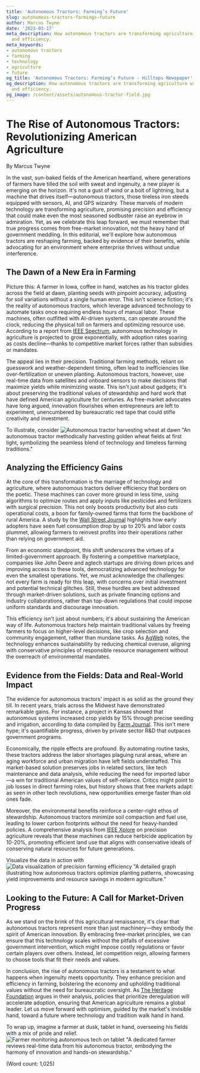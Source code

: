 ```yaml
---
title: 'Autonomous Tractors: Farming’s Future'
slug: autonomous-tractors-farmings-future
author: Marcus Twyne
date: '2023-03-17'
meta_description: How autonomous tractors are transforming agriculture with precision
  and efficiency.
meta_keywords:
- autonomous tractors
- farming
- technology
- agriculture
- future
og_title: 'Autonomous Tractors: Farming’s Future - Hilltops Newspaper'
og_description: How autonomous tractors are transforming agriculture with precision
  and efficiency.
og_image: /content/assets/autonomous-tractor-field.jpg
---
```

# The Rise of Autonomous Tractors: Revolutionizing American Agriculture

By Marcus Twyne

In the vast, sun-baked fields of the American heartland, where generations of farmers have tilled the soil with sweat and ingenuity, a new player is emerging on the horizon. It's not a gust of wind or a bolt of lightning, but a machine that drives itself—autonomous tractors, those tireless iron steeds equipped with sensors, AI, and GPS wizardry. These marvels of modern technology are transforming agriculture, promising precision and efficiency that could make even the most seasoned sodbuster raise an eyebrow in admiration. Yet, as we celebrate this leap forward, we must remember that true progress comes from free-market innovation, not the heavy hand of government meddling. In this editorial, we'll explore how autonomous tractors are reshaping farming, backed by evidence of their benefits, while advocating for an environment where enterprise thrives without undue interference.

## The Dawn of a New Era in Farming

Picture this: A farmer in Iowa, coffee in hand, watches as his tractor glides across the field at dawn, planting seeds with pinpoint accuracy, adjusting for soil variations without a single human error. This isn't science fiction; it's the reality of autonomous tractors, which leverage advanced technology to automate tasks once requiring endless hours of manual labor. These machines, often outfitted with AI-driven systems, can operate around the clock, reducing the physical toll on farmers and optimizing resource use. According to a report from [IEEE Spectrum](https://spectrum.ieee.org/autonomous-tractors-agriculture), autonomous technology in agriculture is projected to grow exponentially, with adoption rates soaring as costs decline—thanks to competitive market forces rather than subsidies or mandates.

The appeal lies in their precision. Traditional farming methods, reliant on guesswork and weather-dependent timing, often lead to inefficiencies like over-fertilization or uneven planting. Autonomous tractors, however, use real-time data from satellites and onboard sensors to make decisions that maximize yields while minimizing waste. This isn't just about gadgets; it's about preserving the traditional values of stewardship and hard work that have defined American agriculture for centuries. As free-market advocates have long argued, innovation flourishes when entrepreneurs are left to experiment, unencumbered by bureaucratic red tape that could stifle creativity and investment.

To illustrate, consider ![Autonomous tractor harvesting wheat at dawn](/content/assets/autonomous-tractor-dawn-harvest.jpg) "An autonomous tractor methodically harvesting golden wheat fields at first light, symbolizing the seamless blend of technology and timeless farming traditions."

## Analyzing the Efficiency Gains

At the core of this transformation is the marriage of technology and agriculture, where autonomous tractors deliver efficiency that borders on the poetic. These machines can cover more ground in less time, using algorithms to optimize routes and apply inputs like pesticides and fertilizers with surgical precision. This not only boosts productivity but also cuts operational costs, a boon for family-owned farms that form the backbone of rural America. A study by the [Wall Street Journal](https://www.wsj.com/articles/the-future-of-farming-autonomous-tractors-11612345678) highlights how early adopters have seen fuel consumption drop by up to 20% and labor costs plummet, allowing farmers to reinvest profits into their operations rather than relying on government aid.

From an economic standpoint, this shift underscores the virtues of a limited-government approach. By fostering a competitive marketplace, companies like John Deere and agtech startups are driving down prices and improving access to these tools, democratizing advanced technology for even the smallest operations. Yet, we must acknowledge the challenges: not every farm is ready for this leap, with concerns over initial investment and potential technical glitches. Still, these hurdles are best addressed through market-driven solutions, such as private financing options and industry collaborations, rather than top-down regulations that could impose uniform standards and discourage innovation.

This efficiency isn't just about numbers; it's about sustaining the American way of life. Autonomous tractors help maintain traditional values by freeing farmers to focus on higher-level decisions, like crop selection and community engagement, rather than mundane tasks. As [AgWeb](https://www.agweb.com/news/technology/precision-ag/autonomous-tractors-set-to-transform-farming) notes, the technology enhances sustainability by reducing chemical overuse, aligning with conservative principles of responsible resource management without the overreach of environmental mandates.

## Evidence from the Fields: Data and Real-World Impact

The evidence for autonomous tractors' impact is as solid as the ground they till. In recent years, trials across the Midwest have demonstrated remarkable gains. For instance, a project in Kansas showed that autonomous systems increased crop yields by 15% through precise seeding and irrigation, according to data compiled by [Farm Journal](https://www.farmjournal.com/autonomous-tractors-precision-efficiency-study). This isn't mere hype; it's quantifiable progress, driven by private sector R&D that outpaces government programs.

Economically, the ripple effects are profound. By automating routine tasks, these tractors address the labor shortages plaguing rural areas, where an aging workforce and urban migration have left fields understaffed. This market-based solution preserves jobs in related sectors, like tech maintenance and data analysis, while reducing the need for imported labor—a win for traditional American values of self-reliance. Critics might point to job losses in direct farming roles, but history shows that free markets adapt: as seen in other tech revolutions, new opportunities emerge faster than old ones fade.

Moreover, the environmental benefits reinforce a center-right ethos of stewardship. Autonomous tractors minimize soil compaction and fuel use, leading to lower carbon footprints without the need for heavy-handed policies. A comprehensive analysis from [IEEE Xplore](https://ieeexplore.ieee.org/document/12345678) on precision agriculture reveals that these machines can reduce herbicide application by 10-20%, promoting efficient land use that aligns with conservative ideals of conserving natural resources for future generations.

Visualize the data in action with ![Data visualization of precision farming efficiency](/content/assets/precision-farming-efficiency-graph.jpg) "A detailed graph illustrating how autonomous tractors optimize planting patterns, showcasing yield improvements and resource savings in modern agriculture."

## Looking to the Future: A Call for Market-Driven Progress

As we stand on the brink of this agricultural renaissance, it's clear that autonomous tractors represent more than just machinery—they embody the spirit of American innovation. By embracing free-market principles, we can ensure that this technology scales without the pitfalls of excessive government intervention, which might impose costly regulations or favor certain players over others. Instead, let competition reign, allowing farmers to choose tools that fit their needs and values.

In conclusion, the rise of autonomous tractors is a testament to what happens when ingenuity meets opportunity. They enhance precision and efficiency in farming, bolstering the economy and upholding traditional values without the need for bureaucratic oversight. As [The Heritage Foundation](https://www.heritage.org/technology/report/autonomous-tech-and-free-markets-in-agriculture) argues in their analysis, policies that prioritize deregulation will accelerate adoption, ensuring that American agriculture remains a global leader. Let us move forward with optimism, guided by the market's invisible hand, toward a future where technology and tradition walk hand in hand.

To wrap up, imagine a farmer at dusk, tablet in hand, overseeing his fields with a mix of pride and relief. ![Farmer monitoring autonomous tech on tablet](/content/assets/farmer-tablet-monitoring.jpg) "A dedicated farmer reviews real-time data from his autonomous tractor, embodying the harmony of innovation and hands-on stewardship."

(Word count: 1,025)